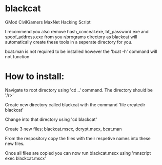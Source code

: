 # blackcat
GMod CivilGamers MaxNet Hacking Script

I recommend you also remove hash_conceal.exe, bf_password.exe and spoof_address.exe from you r/programs directory as blackcat will automatically create these tools in a seperate directory for you.

bcat.man is not required to be installed however the 'bcat -h' command will not function

# How to install:
Navigate to root directory using 'cd ..' command. The directory should be '/r>'

Create new directory called blackcat with the command 'file createdir blackcat'

Change into that directory using 'cd blackcat'

Create 3 new files;
blackcat.mscx,
dcrypt.mscx,
bcat.man

From the respository copy the files with their respetive names into these new files.

Once all files are copied you can now run blackcat.mscx using 'mnscript exec blackcat.mscx'
